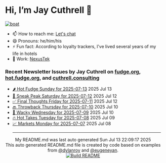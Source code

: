 # Hi, I’m Jay Cuthrell 👋

[![boat](https://cuthrell.com/boat.jpg)](https://cuthrell.com)

- 📫 How to reach me: [Let's chat](https://jaycuthrell.com/contact/)
- 😄 Pronouns: he/him/his
- ⚡ Fun fact: According to loyalty trackers, I've lived several years of my life in hotels
- 💼 Work: [NexusTek](https://nexustek.com)

### Recent Newsletter Issues by Jay Cuthrell on [fudge.org](https://fudge.org), [hot.fudge.org](https://hot.fudge.org), and [cuthrell.consulting](https://cuthrell.consulting)
 - [🌶️ Hot Fudge Sunday for 2025-07-13](https://fudge.org/archive/hot-fudge-sunday-for-2025-07-13/) 2025 Jul 13
 - [🔮 Sneak Peak Saturday for 2025-07-12](https://fudge.org/archive/sneak-peak-saturday-for-2025-07-12/) 2025 Jul 12
 - [✅ Final Thoughts Friday for 2025-07-11](https://fudge.org/archive/final-thoughts-friday-for-2025-07-11/) 2025 Jul 12
 - [🔙 Throwback Thursday for 2025-07-10](https://fudge.org/archive/throwback-thursday-for-2025-07-10/) 2025 Jul 10
 - [🤪 Wacky Wednesday for 2025-07-09](https://fudge.org/archive/wacky-wednesday-for-2025-07-09/) 2025 Jul 10
 - [🔥 Hot Takes Tuesday for 2025-07-08](https://fudge.org/archive/hot-takes-tuesday-for-2025-07-08/) 2025 Jul 09
 - [📈 Markets Monday for 2025-07-07](https://fudge.org/archive/markets-monday-for-2025-07-07/) 2025 Jul 08<hr>
<div align="center">
My README.md was last auto generated Sun Jul 13 22:09:17 2025
<br>
  <link href="https://github.com/jaycuthrell" rel="me">
  <link href="https://fudge.org" rel="me">
This auto generated README.md file is created by code based on examples from <a href="https://towardsdatascience.com/auto-updating-your-github-profile-with-python-cde87b638168" target="_blank">@dylanroy</a> and <a href="https://github.com/eugeneyan" target="_blank">@eugeneyan</a>.
<br>
<a href="https://github.com/JayCuthrell/JayCuthrell/actions"><img src="https://github.com/JayCuthrell/JayCuthrell/workflows/cron/badge.svg?branch=master" align="center" alt="Build README"></a>
</div>
